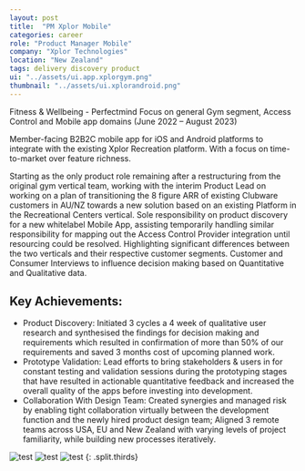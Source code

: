 ```yaml
---
layout: post
title:  "PM Xplor Mobile"
categories: career
role: "Product Manager Mobile"
company: "Xplor Technologies"
location: "New Zealand"
tags: delivery discovery product
ui: "../assets/ui.app.xplorgym.png"
thumbnail: "../assets/ui.xplorandroid.png"
---
```

Fitness & Wellbeing - Perfectmind
Focus on general Gym segment, Access Control and Mobile app domains 
(June 2022 – August 2023)
<!--more-->

Member-facing B2B2C mobile app for iOS and Android platforms to integrate with the existing Xplor Recreation platform. With a focus on time-to-market over feature richness.

Starting as the only product role remaining after a restructuring from the original gym vertical team, working with the interim Product Lead on working on a plan of transitioning the 8 figure ARR of existing Clubware customers in AU/NZ towards a new solution based on an existing Platform in the Recreational Centers vertical. Sole responsibility on product discovery for a new whitelabel Mobile App, assisting temporarily handling similar responsibility for mapping out the Access Control Provider integration until resourcing could be resolved. Highlighting significant differences between the two verticals and their respective customer segments. Customer and Consumer Interviews to influence decision making based on Quantitative and Qualitative data.
## Key Achievements:
* Product Discovery: Initiated 3 cycles a 4 week of qualitative user research and synthesised the findings for decision making and requirements which resulted in confirmation of more than 50% of our requirements and saved 3 months cost of upcoming planned work.
* Prototype Validation: Lead efforts to bring stakeholders & users in for constant testing and validation sessions during the prototyping stages that have resulted in actionable quantitative feedback and increased the overall quality of the apps before investing into development.
* Collaboration With Design Team: Created synergies and managed risk by enabling tight collaboration virtually between the development function and the newly hired product design team; Aligned 3 remote teams across USA, EU and New Zealand with varying levels of project familiarity, while building new processes iteratively.



![test](../../../../assets/ui.gym.1.png) ![test](../../../../assets/ui.gym.2.png)  ![test](../../../../assets/ui.gym.3.png)
{: .split.thirds}